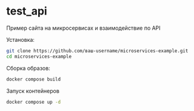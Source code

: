 # test_api

Пример сайта на микросервисах и взаимодействие по API

Установка:
```bash
git clone https://github.com/ваш-username/microservices-example.git
cd microservices-example
```

Сборка образов:
```bash
docker compose build
```

Запуск контейнеров
``` bash
docker compose up -d
```
